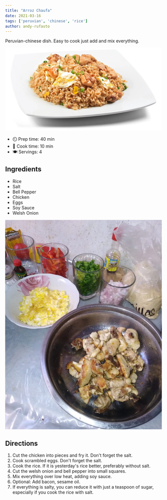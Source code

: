 ```yaml
---
title: "Arroz Chaufa"
date: 2021-03-16
tags: ['peruvian', 'chinese', 'rice']
author: andy-rufasto
---
```


Peruvian-chinese dish. Easy to cook just add and mix everything.

![Arroz Chaufa](/static/pix/arroz-chaufa-2.webp)

- ⏲️ Prep time: 40 min
- 🍳 Cook time: 10 min
- 🍽️ Servings: 4

## Ingredients

- Rice
- Salt
- Bell Pepper
- Chicken
- Eggs
- Soy Sauce
- Welsh Onion

![Ingredients](/static/pix/arroz-chaufa-1.webp)

## Directions

1. Cut the chicken into pieces and fry it. Don't forget the salt.
2. Cook scrambled eggs. Don't forget the salt.
3. Cook the rice. If it is yesterday's rice better, preferably without salt.
4. Cut the welsh onion and bell pepper into small squares.
5. Mix everything over low heat, adding soy sauce.
6. Optional: Add bacon, sesame oil.
7. If everything is salty, you can reduce it with just a teaspoon of sugar, especially if you cook the rice with salt.
